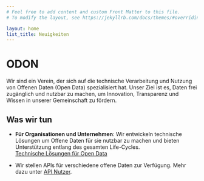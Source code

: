 ```yaml
---
# Feel free to add content and custom Front Matter to this file.
# To modify the layout, see https://jekyllrb.com/docs/themes/#overriding-theme-defaults

layout: home
list_title: Neuigkeiten
---
```


# ODON


Wir sind ein Verein, der sich auf die technische Verarbeitung und Nutzung von Offenen Daten (Open Data) spezialisiert hat. Unser Ziel ist es, Daten frei zugänglich und nutzbar zu machen, um Innovation, Transparenz und Wissen in unserer Gemeinschaft zu fördern.

## Was wir tun

- <b>Für Organisationen und Unternehmen</b>: Wir entwickeln technische Lösungen um Offene Daten für sie nutzbar zu machen und bieten Unterstützung entlang des gesamten Life-Cycles.<br> [Technische Lösungen für Open Data](/opendata/)

- Wir stellen APIs für verschiedene offene Daten zur Verfügung. Mehr dazu unter [API Nutzer](/api/).
